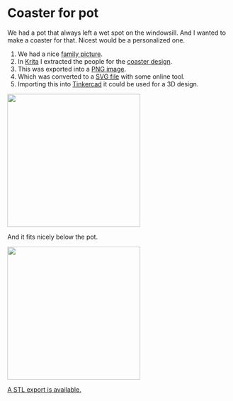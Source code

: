 # Coaster for pot

We had a pot that always left a wet spot on the windowsill. And I wanted to make a coaster for that. Nicest would be a personalized one.

1) We had a nice [family picture](family_picture.jpeg).
1) In [Krita](https://krita.org/) I extracted the people for the [coaster design](coaster.kra).
1) This was exported into a [PNG image](coaster_idea.png).
1) Which was converted to a [SVG file](coaster_idea.svg) with some online tool.
1) Importing this into [Tinkercad](https://www.tinkercad.com/) it could be used for a 3D design.

<image src="coaster.jpeg" width="300" />

And it fits nicely below the pot.

<image src="pot_with_coaster.jpeg" width="300" />

[A STL export is available.](coaster.stl)
